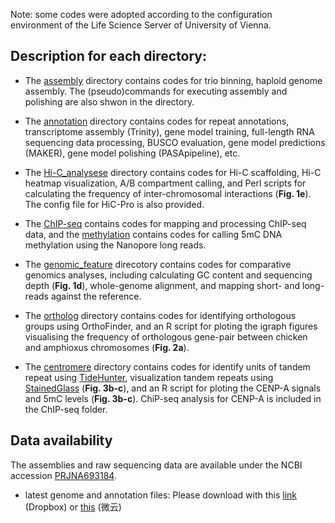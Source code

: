 Note: some codes were adopted according to the configuration environment of the Life Science Server of University of Vienna.

## Description for each directory:
- The [assembly] directory contains codes for trio binning, haploid genome assembly. The (pseudo)commands for executing assembly and polishing are also shwon in the directory.

- The [annotation] directory contains codes for repeat annotations, transcriptome assembly (Trinity), gene model training, full-length RNA sequencing data processing, BUSCO evaluation, gene model predictions (MAKER), gene model polishing (PASApipeline), etc. 

- The [Hi-C_analysese] directory contains codes for Hi-C scaffolding, Hi-C heatmap visualization, A/B compartment calling, and Perl scripts for calculating the frequency of inter-chromosomal interactions (**Fig. 1e**). The config file for HiC-Pro is also provided.

- The [ChIP-seq] contains codes for mapping and processing ChIP-seq data, and the [methylation] contains codes for calling 5mC DNA methylation using the Nanopore long reads. 

- The [genomic_feature] direcotory contains codes for comparative genomics analyses, including calculating GC content and sequencing depth (**Fig. 1d**), whole-genome alignment, and mapping short- and long-reads against the reference.

- The [ortholog] directory contains codes for identifying orthologous groups using OrthoFinder, and an R script for ploting the igraph figures visualising the frequency of orthologous gene-pair between chicken and amphioxus chromosomes (**Fig. 2a**).

- The [centromere] directory contains codes for identify units of tandem repeat using [TideHunter], visualization tandem repeats using [StainedGlass] (**Fig. 3b-c**), and an R script for ploting the CENP-A signals and 5mC levels (**Fig. 3b-c**). ChiP-seq analysis for CENP-A is included in the ChIP-seq folder.

## Data availability
The assemblies and raw sequencing data are available under the NCBI accession [PRJNA693184].
- latest genome and annotation files:
Please download with this [link] (Dropbox) or [this] (微云)




[assembly]: https://github.com/lurebgi/chicken-T2T/tree/main/assembly
[annotation]: https://github.com/lurebgi/chicken-T2T/tree/main/annotation
[Hi-C_analysese]: https://github.com/lurebgi/chicken-T2T/tree/main/Hi-C_analysese
[ChIP-seq]: https://github.com/lurebgi/chicken-T2T/tree/main/ChIP-seq
[methylation]: https://github.com/lurebgi/chicken-T2T/tree/main/methylation
[genomic_feature]: https://github.com/lurebgi/chicken-T2T/tree/main/genomic_feature
[ortholog]: https://github.com/lurebgi/chicken-T2T/tree/main/ortholog
[centromere]: https://github.com/lurebgi/chicken-T2T/tree/main/centromere
[TideHunter]: https://github.com/Xinglab/TideHunter
[StainedGlass]: https://github.com/mrvollger/StainedGlass
[PRJNA693184]: https://www.ncbi.nlm.nih.gov/bioproject/?term=PRJNA693184
[link]: https://www.dropbox.com/scl/fo/plq2tm2w9lzlk0ua1rzph/h?dl=0&rlkey=l6z3rgmjs7ec9azun8nundnzl
[this]:https://share.weiyun.com/kh6Y8CAW


